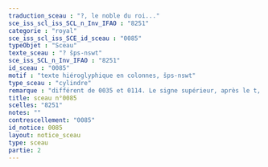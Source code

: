 ```yaml
---
traduction_sceau : "?, le noble du roi..."
sce_iss_scl_iss_SCL_n_Inv_IFAO : "8251"
categorie : "royal"
sce_iss_scl_iss_SCE_id_sceau : "0085"
typeObjet : "Sceau"
texte_sceau : "? šps-nswt"
sce_iss_SCL_n_Inv_IFAO : "8251"
id_sceau : "0085"
motif : "texte hiéroglyphique en colonnes, šps-nswt"
type_sceau : "cylindre"
remarque : "différent de 0035 et 0114. Le signe supérieur, après le t, est indistinct. Dans les autres sceaux au même titre, šps-nswt est toujours le premier mot de la colonne."
title: sceau n°0085
scelles: "8251"
notes: ""
contrescellement: "0085"
id_notice: 0085
layout: notice_sceau
type: sceau
partie: 2
---
```

